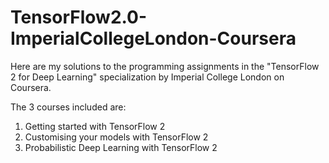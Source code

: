 # TensorFlow2.0-ImperialCollegeLondon-Coursera
Here are my solutions to the programming assignments in the "TensorFlow 2 for Deep Learning" specialization by Imperial College London on Coursera.

The 3 courses included are:
1. Getting started with TensorFlow 2
2. Customising your models with TensorFlow 2
3. Probabilistic Deep Learning with TensorFlow 2

